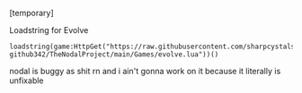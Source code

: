 [temporary]

Loadstring for Evolve
```
loadstring(game:HttpGet("https://raw.githubusercontent.com/sharpcystals-github342/TheNodalProject/main/Games/evolve.lua"))()
```


nodal is buggy as shit rn and i ain't gonna work on it because it literally is unfixable
